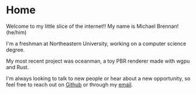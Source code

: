 # Home

Welcome to my little slice of the internet!! My name is Michael Brennan! (he/him)

I'm a freshman at Northeastern University, working on a computer science degree.

My most recent project was oceanman, a toy PBR renderer made with wgpu and Rust.

I'm always looking to talk to new people or hear about a new opportunity, so feel free to reach out on [Github](https://github.com/tech0tron) or through my [email](mailto:contact@tech0tron.net).

